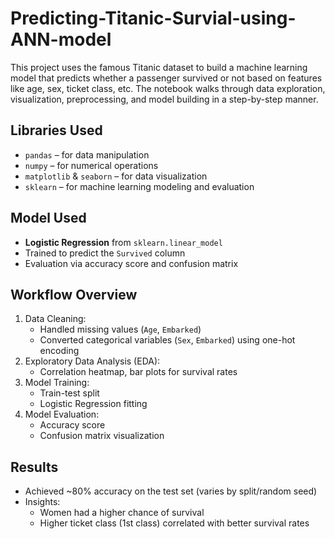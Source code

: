 # Predicting-Titanic-Survial-using-ANN-model
This project uses the famous Titanic dataset to build a machine learning model that predicts whether a passenger survived or not based on features like age, sex, ticket class, etc. The notebook walks through data exploration, visualization, preprocessing, and model building in a step-by-step manner.

##  Libraries Used
- `pandas` – for data manipulation
- `numpy` – for numerical operations
- `matplotlib` & `seaborn` – for data visualization
- `sklearn` – for machine learning modeling and evaluation
##  Model Used
- **Logistic Regression** from `sklearn.linear_model`
- Trained to predict the `Survived` column
- Evaluation via accuracy score and confusion matrix
##  Workflow Overview
1. Data Cleaning:
   - Handled missing values (`Age`, `Embarked`)
   - Converted categorical variables (`Sex`, `Embarked`) using one-hot encoding
2. Exploratory Data Analysis (EDA):
   - Correlation heatmap, bar plots for survival rates
3. Model Training:
   - Train-test split
   - Logistic Regression fitting
4. Model Evaluation:
   - Accuracy score
   - Confusion matrix visualization
##  Results
- Achieved ~80% accuracy on the test set (varies by split/random seed)
- Insights:
  - Women had a higher chance of survival
  - Higher ticket class (1st class) correlated with better survival rates


